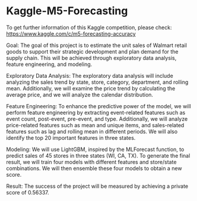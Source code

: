 # Kaggle-M5-Forecasting
To get further information of this Kaggle competition, please check: https://www.kaggle.com/c/m5-forecasting-accuracy

Goal:
The goal of this project is to estimate the unit sales of Walmart retail goods to support their strategic development and plan demand for the supply chain. This will be achieved through exploratory data analysis, feature engineering, and modeling.

Exploratory Data Analysis:
The exploratory data analysis will include analyzing the sales trend by state, store, category, department, and rolling mean. Additionally, we will examine the price trend by calculating the average price, and we will analyze the calendar distribution.

Feature Engineering:
To enhance the predictive power of the model, we will perform feature engineering by extracting event-related features such as event count, post-event, pre-event, and type. Additionally, we will analyze price-related features such as mean and unique items, and sales-related features such as lag and rolling mean in different periods. We will also identify the top 20 important features in three states.

Modeling:
We will use LightGBM, inspired by the MLForecast function, to predict sales of 45 stores in three states (WI, CA, TX). To generate the final result, we will train four models with different features and store/state combinations. We will then ensemble these four models to obtain a new score.

Result:
The success of the project will be measured by achieving a private score of 0.56337.
